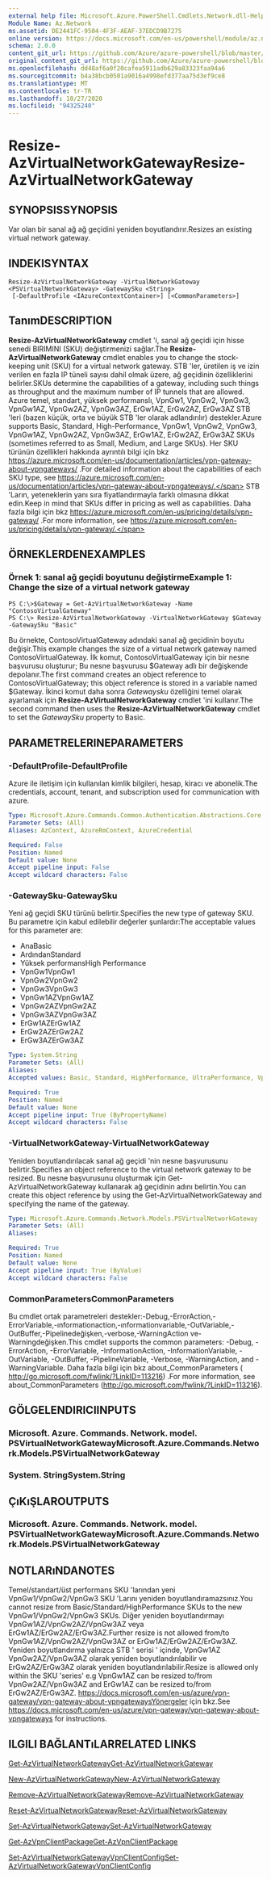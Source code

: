 ```yaml
---
external help file: Microsoft.Azure.PowerShell.Cmdlets.Network.dll-Help.xml
Module Name: Az.Network
ms.assetid: DE2441FC-9504-4F3F-AEAF-37EDCD9B7275
online version: https://docs.microsoft.com/en-us/powershell/module/az.network/resize-azvirtualnetworkgateway
schema: 2.0.0
content_git_url: https://github.com/Azure/azure-powershell/blob/master/src/Network/Network/help/Resize-AzVirtualNetworkGateway.md
original_content_git_url: https://github.com/Azure/azure-powershell/blob/master/src/Network/Network/help/Resize-AzVirtualNetworkGateway.md
ms.openlocfilehash: dd48af6a0f20cafea5911adb629a83323faa94a6
ms.sourcegitcommit: b4a38bcb0501a9016a4998efd377aa75d3ef9ce8
ms.translationtype: MT
ms.contentlocale: tr-TR
ms.lasthandoff: 10/27/2020
ms.locfileid: "94325240"
---
```

# <span data-ttu-id="7a34f-101">Resize-AzVirtualNetworkGateway</span><span class="sxs-lookup"><span data-stu-id="7a34f-101">Resize-AzVirtualNetworkGateway</span></span>

## <span data-ttu-id="7a34f-102">SYNOPSIS</span><span class="sxs-lookup"><span data-stu-id="7a34f-102">SYNOPSIS</span></span>
<span data-ttu-id="7a34f-103">Var olan bir sanal ağ ağ geçidini yeniden boyutlandırır.</span><span class="sxs-lookup"><span data-stu-id="7a34f-103">Resizes an existing virtual network gateway.</span></span>

## <span data-ttu-id="7a34f-104">INDEKI</span><span class="sxs-lookup"><span data-stu-id="7a34f-104">SYNTAX</span></span>

```
Resize-AzVirtualNetworkGateway -VirtualNetworkGateway <PSVirtualNetworkGateway> -GatewaySku <String>
 [-DefaultProfile <IAzureContextContainer>] [<CommonParameters>]
```

## <span data-ttu-id="7a34f-105">Tanım</span><span class="sxs-lookup"><span data-stu-id="7a34f-105">DESCRIPTION</span></span>
<span data-ttu-id="7a34f-106">**Resize-AzVirtualNetworkGateway** cmdlet 'i, sanal ağ geçidi için hisse senedi BIRIMINI (SKU) değiştirmenizi sağlar.</span><span class="sxs-lookup"><span data-stu-id="7a34f-106">The **Resize-AzVirtualNetworkGateway** cmdlet enables you to change the stock-keeping unit (SKU) for a virtual network gateway.</span></span>
<span data-ttu-id="7a34f-107">STB 'ler, üretilen iş ve izin verilen en fazla IP tüneli sayısı dahil olmak üzere, ağ geçidinin özelliklerini belirler.</span><span class="sxs-lookup"><span data-stu-id="7a34f-107">SKUs determine the capabilities of a gateway, including such things as throughput and the maximum number of IP tunnels that are allowed.</span></span>
<span data-ttu-id="7a34f-108">Azure temel, standart, yüksek performanslı, VpnGw1, VpnGw2, VpnGw3, VpnGw1AZ, VpnGw2AZ, VpnGw3AZ, ErGw1AZ, ErGw2AZ, ErGw3AZ STB 'leri (bazen küçük, orta ve büyük STB 'ler olarak adlandırılır) destekler.</span><span class="sxs-lookup"><span data-stu-id="7a34f-108">Azure supports Basic, Standard, High-Performance, VpnGw1, VpnGw2, VpnGw3, VpnGw1AZ, VpnGw2AZ, VpnGw3AZ, ErGw1AZ, ErGw2AZ, ErGw3AZ SKUs (sometimes referred to as Small, Medium, and Large SKUs).</span></span>
<span data-ttu-id="7a34f-109">Her SKU türünün özellikleri hakkında ayrıntılı bilgi için bkz https://azure.microsoft.com/en-us/documentation/articles/vpn-gateway-about-vpngateways/ .</span><span class="sxs-lookup"><span data-stu-id="7a34f-109">For detailed information about the capabilities of each SKU type, see https://azure.microsoft.com/en-us/documentation/articles/vpn-gateway-about-vpngateways/.</span></span>
<span data-ttu-id="7a34f-110">STB 'Ların, yeteneklerin yanı sıra fiyatlandırmayla farklı olmasına dikkat edin.</span><span class="sxs-lookup"><span data-stu-id="7a34f-110">Keep in mind that SKUs differ in pricing as well as capabilities.</span></span>
<span data-ttu-id="7a34f-111">Daha fazla bilgi için bkz https://azure.microsoft.com/en-us/pricing/details/vpn-gateway/ .</span><span class="sxs-lookup"><span data-stu-id="7a34f-111">For more information, see https://azure.microsoft.com/en-us/pricing/details/vpn-gateway/.</span></span>

## <span data-ttu-id="7a34f-112">ÖRNEKLERDEN</span><span class="sxs-lookup"><span data-stu-id="7a34f-112">EXAMPLES</span></span>

### <span data-ttu-id="7a34f-113">Örnek 1: sanal ağ geçidi boyutunu değiştirme</span><span class="sxs-lookup"><span data-stu-id="7a34f-113">Example 1: Change the size of a virtual network gateway</span></span>
```
PS C:\>$Gateway = Get-AzVirtualNetworkGateway -Name "ContosoVirtualGateway"
PS C:\> Resize-AzVirtualNetworkGateway -VirtualNetworkGateway $Gateway -GatewaySku "Basic"
```

<span data-ttu-id="7a34f-114">Bu örnekte, ContosoVirtualGateway adındaki sanal ağ geçidinin boyutu değişir.</span><span class="sxs-lookup"><span data-stu-id="7a34f-114">This example changes the size of a virtual network gateway named ContosoVirtualGateway.</span></span>
<span data-ttu-id="7a34f-115">İlk komut, ContosoVirtualGateway için bir nesne başvurusu oluşturur; Bu nesne başvurusu $Gateway adlı bir değişkende depolanır.</span><span class="sxs-lookup"><span data-stu-id="7a34f-115">The first command creates an object reference to ContosoVirtualGateway; this object reference is stored in a variable named $Gateway.</span></span>
<span data-ttu-id="7a34f-116">İkinci komut daha sonra *Gatewaysku* özelliğini temel olarak ayarlamak için **Resize-AzVirtualNetworkGateway** cmdlet 'ini kullanır.</span><span class="sxs-lookup"><span data-stu-id="7a34f-116">The second command then uses the **Resize-AzVirtualNetworkGateway** cmdlet to set the *GatewaySku* property to Basic.</span></span>

## <span data-ttu-id="7a34f-117">PARAMETRELERINE</span><span class="sxs-lookup"><span data-stu-id="7a34f-117">PARAMETERS</span></span>

### <span data-ttu-id="7a34f-118">-DefaultProfile</span><span class="sxs-lookup"><span data-stu-id="7a34f-118">-DefaultProfile</span></span>
<span data-ttu-id="7a34f-119">Azure ile iletişim için kullanılan kimlik bilgileri, hesap, kiracı ve abonelik.</span><span class="sxs-lookup"><span data-stu-id="7a34f-119">The credentials, account, tenant, and subscription used for communication with azure.</span></span>

```yaml
Type: Microsoft.Azure.Commands.Common.Authentication.Abstractions.Core.IAzureContextContainer
Parameter Sets: (All)
Aliases: AzContext, AzureRmContext, AzureCredential

Required: False
Position: Named
Default value: None
Accept pipeline input: False
Accept wildcard characters: False
```

### <span data-ttu-id="7a34f-120">-GatewaySku</span><span class="sxs-lookup"><span data-stu-id="7a34f-120">-GatewaySku</span></span>
<span data-ttu-id="7a34f-121">Yeni ağ geçidi SKU türünü belirtir.</span><span class="sxs-lookup"><span data-stu-id="7a34f-121">Specifies the new type of gateway SKU.</span></span>
<span data-ttu-id="7a34f-122">Bu parametre için kabul edilebilir değerler şunlardır:</span><span class="sxs-lookup"><span data-stu-id="7a34f-122">The acceptable values for this parameter are:</span></span>
- <span data-ttu-id="7a34f-123">Ana</span><span class="sxs-lookup"><span data-stu-id="7a34f-123">Basic</span></span>
- <span data-ttu-id="7a34f-124">Ardından</span><span class="sxs-lookup"><span data-stu-id="7a34f-124">Standard</span></span>
- <span data-ttu-id="7a34f-125">Yüksek performans</span><span class="sxs-lookup"><span data-stu-id="7a34f-125">High Performance</span></span>
- <span data-ttu-id="7a34f-126">VpnGw1</span><span class="sxs-lookup"><span data-stu-id="7a34f-126">VpnGw1</span></span>
- <span data-ttu-id="7a34f-127">VpnGw2</span><span class="sxs-lookup"><span data-stu-id="7a34f-127">VpnGw2</span></span>
- <span data-ttu-id="7a34f-128">VpnGw3</span><span class="sxs-lookup"><span data-stu-id="7a34f-128">VpnGw3</span></span>
- <span data-ttu-id="7a34f-129">VpnGw1AZ</span><span class="sxs-lookup"><span data-stu-id="7a34f-129">VpnGw1AZ</span></span> 
- <span data-ttu-id="7a34f-130">VpnGw2AZ</span><span class="sxs-lookup"><span data-stu-id="7a34f-130">VpnGw2AZ</span></span> 
- <span data-ttu-id="7a34f-131">VpnGw3AZ</span><span class="sxs-lookup"><span data-stu-id="7a34f-131">VpnGw3AZ</span></span> 
- <span data-ttu-id="7a34f-132">ErGw1AZ</span><span class="sxs-lookup"><span data-stu-id="7a34f-132">ErGw1AZ</span></span> 
- <span data-ttu-id="7a34f-133">ErGw2AZ</span><span class="sxs-lookup"><span data-stu-id="7a34f-133">ErGw2AZ</span></span> 
- <span data-ttu-id="7a34f-134">ErGw3AZ</span><span class="sxs-lookup"><span data-stu-id="7a34f-134">ErGw3AZ</span></span> 

```yaml
Type: System.String
Parameter Sets: (All)
Aliases:
Accepted values: Basic, Standard, HighPerformance, UltraPerformance, VpnGw1, VpnGw2, VpnGw3, VpnGw1AZ, VpnGw2AZ, VpnGw3AZ, ErGw1AZ, ErGw2AZ, ErGw3AZ

Required: True
Position: Named
Default value: None
Accept pipeline input: True (ByPropertyName)
Accept wildcard characters: False
```

### <span data-ttu-id="7a34f-135">-VirtualNetworkGateway</span><span class="sxs-lookup"><span data-stu-id="7a34f-135">-VirtualNetworkGateway</span></span>
<span data-ttu-id="7a34f-136">Yeniden boyutlandırılacak sanal ağ geçidi 'nin nesne başvurusunu belirtir.</span><span class="sxs-lookup"><span data-stu-id="7a34f-136">Specifies an object reference to the virtual network gateway to be resized.</span></span>
<span data-ttu-id="7a34f-137">Bu nesne başvurusunu oluşturmak için Get-AzVirtualNetworkGateway kullanarak ağ geçidinin adını belirtin.</span><span class="sxs-lookup"><span data-stu-id="7a34f-137">You can create this object reference by using the Get-AzVirtualNetworkGateway and specifying the name of the gateway.</span></span>

```yaml
Type: Microsoft.Azure.Commands.Network.Models.PSVirtualNetworkGateway
Parameter Sets: (All)
Aliases:

Required: True
Position: Named
Default value: None
Accept pipeline input: True (ByValue)
Accept wildcard characters: False
```

### <span data-ttu-id="7a34f-138">CommonParameters</span><span class="sxs-lookup"><span data-stu-id="7a34f-138">CommonParameters</span></span>
<span data-ttu-id="7a34f-139">Bu cmdlet ortak parametreleri destekler:-Debug,-ErrorAction,-ErrorVariable,-ınformationaction,-ınformationvariable,-OutVariable,-OutBuffer,-Pipelinedeğişken,-verbose,-WarningAction ve-Warningdeğişken.</span><span class="sxs-lookup"><span data-stu-id="7a34f-139">This cmdlet supports the common parameters: -Debug, -ErrorAction, -ErrorVariable, -InformationAction, -InformationVariable, -OutVariable, -OutBuffer, -PipelineVariable, -Verbose, -WarningAction, and -WarningVariable.</span></span> <span data-ttu-id="7a34f-140">Daha fazla bilgi için bkz about_CommonParameters ( http://go.microsoft.com/fwlink/?LinkID=113216) .</span><span class="sxs-lookup"><span data-stu-id="7a34f-140">For more information, see about_CommonParameters (http://go.microsoft.com/fwlink/?LinkID=113216).</span></span>

## <span data-ttu-id="7a34f-141">GÖLGELENDIRICI</span><span class="sxs-lookup"><span data-stu-id="7a34f-141">INPUTS</span></span>

### <span data-ttu-id="7a34f-142">Microsoft. Azure. Commands. Network. model. PSVirtualNetworkGateway</span><span class="sxs-lookup"><span data-stu-id="7a34f-142">Microsoft.Azure.Commands.Network.Models.PSVirtualNetworkGateway</span></span>

### <span data-ttu-id="7a34f-143">System. String</span><span class="sxs-lookup"><span data-stu-id="7a34f-143">System.String</span></span>

## <span data-ttu-id="7a34f-144">ÇıKıŞLAR</span><span class="sxs-lookup"><span data-stu-id="7a34f-144">OUTPUTS</span></span>

### <span data-ttu-id="7a34f-145">Microsoft. Azure. Commands. Network. model. PSVirtualNetworkGateway</span><span class="sxs-lookup"><span data-stu-id="7a34f-145">Microsoft.Azure.Commands.Network.Models.PSVirtualNetworkGateway</span></span>

## <span data-ttu-id="7a34f-146">NOTLARıNDA</span><span class="sxs-lookup"><span data-stu-id="7a34f-146">NOTES</span></span>
<span data-ttu-id="7a34f-147">Temel/standart/üst performans SKU 'larından yeni VpnGw1/VpnGw2/VpnGw3 SKU 'Larını yeniden boyutlandıramazsınız.</span><span class="sxs-lookup"><span data-stu-id="7a34f-147">You cannot resize from Basic/Standard/HighPerformance SKUs to the new VpnGw1/VpnGw2/VpnGw3 SKUs.</span></span> <span data-ttu-id="7a34f-148">Diğer yeniden boyutlandırmayı VpnGw1AZ/VpnGw2AZ/VpnGw3AZ veya ErGw1AZ/ErGw2AZ/ErGw3AZ.</span><span class="sxs-lookup"><span data-stu-id="7a34f-148">Further resize is not allowed from/to VpnGw1AZ/VpnGw2AZ/VpnGw3AZ or ErGw1AZ/ErGw2AZ/ErGw3AZ.</span></span> <span data-ttu-id="7a34f-149">Yeniden boyutlandırma yalnızca STB ' serisi ' içinde, VpnGw1AZ VpnGw2AZ/VpnGw3AZ olarak yeniden boyutlandırılabilir ve ErGw2AZ/ErGw3AZ olarak yeniden boyutlandırılabilir.</span><span class="sxs-lookup"><span data-stu-id="7a34f-149">Resize is allowed only within the SKU 'series' e.g VpnGw1AZ can be resized to/from VpnGw2AZ/VpnGw3AZ and ErGw1AZ can be resized to/from ErGw2AZ/ErGw3AZ.</span></span> <span data-ttu-id="7a34f-150"> https://docs.microsoft.com/en-us/azure/vpn-gateway/vpn-gateway-about-vpngatewaysYönergeler için bkz.</span><span class="sxs-lookup"><span data-stu-id="7a34f-150">See https://docs.microsoft.com/en-us/azure/vpn-gateway/vpn-gateway-about-vpngateways for instructions.</span></span>

## <span data-ttu-id="7a34f-151">ILGILI BAĞLANTıLAR</span><span class="sxs-lookup"><span data-stu-id="7a34f-151">RELATED LINKS</span></span>

[<span data-ttu-id="7a34f-152">Get-AzVirtualNetworkGateway</span><span class="sxs-lookup"><span data-stu-id="7a34f-152">Get-AzVirtualNetworkGateway</span></span>](./Get-AzVirtualNetworkGateway.md)

[<span data-ttu-id="7a34f-153">New-AzVirtualNetworkGateway</span><span class="sxs-lookup"><span data-stu-id="7a34f-153">New-AzVirtualNetworkGateway</span></span>](./New-AzVirtualNetworkGateway.md)

[<span data-ttu-id="7a34f-154">Remove-AzVirtualNetworkGateway</span><span class="sxs-lookup"><span data-stu-id="7a34f-154">Remove-AzVirtualNetworkGateway</span></span>](./Remove-AzVirtualNetworkGateway.md)

[<span data-ttu-id="7a34f-155">Reset-AzVirtualNetworkGateway</span><span class="sxs-lookup"><span data-stu-id="7a34f-155">Reset-AzVirtualNetworkGateway</span></span>](./Reset-AzVirtualNetworkGateway.md)

[<span data-ttu-id="7a34f-156">Set-AzVirtualNetworkGateway</span><span class="sxs-lookup"><span data-stu-id="7a34f-156">Set-AzVirtualNetworkGateway</span></span>](./Set-AzVirtualNetworkGateway.md)

[<span data-ttu-id="7a34f-157">Get-AzVpnClientPackage</span><span class="sxs-lookup"><span data-stu-id="7a34f-157">Get-AzVpnClientPackage</span></span>](./Get-AzVpnClientPackage.md)

[<span data-ttu-id="7a34f-158">Set-AzVirtualNetworkGatewayVpnClientConfig</span><span class="sxs-lookup"><span data-stu-id="7a34f-158">Set-AzVirtualNetworkGatewayVpnClientConfig</span></span>](./Set-AzVirtualNetworkGatewayVpnClientConfig.md)

